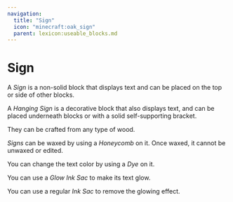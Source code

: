 ```yaml
---
navigation:
  title: "Sign"
  icon: "minecraft:oak_sign"
  parent: lexicon:useable_blocks.md
---
```


# Sign

<ItemImage id="minecraft:oak_sign" />

A *Sign* is a non-solid block that displays text and can be placed on the top or side of other blocks. 

A *Hanging Sign* is a decorative block that also displays text, and can be placed underneath blocks or with a solid self-supporting bracket. 

They can be crafted from any type of wood.

<ItemImage id="minecraft:oak_hanging_sign" />

*Signs* can be waxed by using a *Honeycomb* on it. Once waxed, it cannot be unwaxed or edited. 

You can change the text color by using a *Dye* on it. 

You can use a *Glow Ink Sac* to make its text glow. 

You can use a regular *Ink Sac* to remove the glowing effect.



<Recipe id="minecraft:birch_sign" />

<Recipe id="minecraft:birch_hanging_sign" />



<Recipe id="minecraft:jungle_sign" />

<Recipe id="minecraft:jungle_hanging_sign" />

